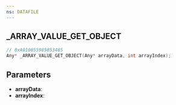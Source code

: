 ```yaml
---
ns: DATAFILE
---
```

## _ARRAY_VALUE_GET_OBJECT

```c
// 0xA010655985853485
Any* _ARRAY_VALUE_GET_OBJECT(Any* arrayData, int arrayIndex);
```

## Parameters
* **arrayData**:
* **arrayIndex**:
